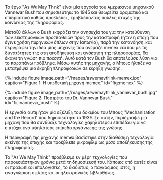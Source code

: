 Το έργο "As We May Think" είναι μία εργασία του  Αμερικανού μηχανικού  Vannevar Bush που σημοσιεύτηκε το 1945 και θεωρείτει οραματικό και επιδραστικό καθώς προβλέπει , προβλέποντας πολλές πτυχές της κοινωνίας της πληροφορίας. 

Μεταξύ άλλων ο Bush εκφράζει την ανησυχία του για την κατεύθυνση των επιστημονικών προσπαθειών προς την καταστροφή (ήταν η εποχή που έγινε χρήση πυρηνικών όπλων στην Ιαπωνία), παρά την κατανόηση, και περιγράφει την ιδέα μίας μηχανής που ονόμαζε memex και που με τις δυνατότητες της στη αποθήκευση και ανάκτηση της πληροφορίας, θα έκανε τη γνώση πιο προσιτή. Αυτό κατά τον Bush θα αποτελούσε λύση για το παραπάνω πρόβλημα. Μέσω αυτής της μηχανής, ο Μπους ήλπιζε να μετατρέψει μια έκρηξη πληροφοριών σε έκρηξη γνώσης.


{% include figure image_path="/images/aswemaythink-memex.jpg" caption="Figure 1: Η υποθετική μηχανή memex." id="fig:memex" %}

{% include figure image_path="/images/aswemaythink_vannevar_bush.jpg" caption="Figure 2: Πορτρέτο του Dr. Vannevar Bush." id="fig:vannevar_bush" %}

Η εργασία αυτή ήταν μία εξέλιξη του δοκιμίου του Μπους "Mechanization and the Record" που δημοσιεύτηκε το 1939. Σε αυτήν, περιέγραψε μια μηχανή που θα συνδύαζε τεχνολογίες χαμηλότερου επιπέδου για να επιτύχει ένα υψηλότερο επίπεδο οργάνωσης της γνώσης. 

Η περιγραφή της μηχανής memex βασίστηκε στην διαθέσιμη τεχνολογία εκείνης της εποχής και προέβλεπε μικροφίλμ ως μέσο αποθήκευσης της πληροφορίας.

Το "As We May Think" προέβλεψε εν μέρη τεχνολογίες που παρουσιάστηκαν χρόνια μετά τη δημοσίευσή του. Κάποιες από αυτές είναι οι προσωπικοί υπολογιστές, το διαδίκτυο, ο παγκόσμιος ιστός, η αναγνώριση ομιλίας και οι ηλεκτρονικές βιβλιοθήκες.


[^1]: fig:memex

[^2]: fig:vannevar_bush
